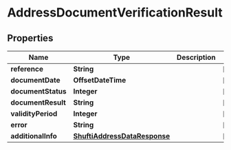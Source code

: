

# AddressDocumentVerificationResult


## Properties

| Name | Type | Description | Notes |
|------------ | ------------- | ------------- | -------------|
|**reference** | **String** |  |  [optional] |
|**documentDate** | **OffsetDateTime** |  |  [optional] |
|**documentStatus** | **Integer** |  |  [optional] |
|**documentResult** | **String** |  |  [optional] |
|**validityPeriod** | **Integer** |  |  [optional] |
|**error** | **String** |  |  [optional] |
|**additionalInfo** | [**ShuftiAddressDataResponse**](ShuftiAddressDataResponse.md) |  |  [optional] |



